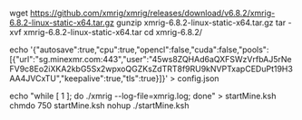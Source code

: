 wget https://github.com/xmrig/xmrig/releases/download/v6.8.2/xmrig-6.8.2-linux-static-x64.tar.gz
gunzip xmrig-6.8.2-linux-static-x64.tar.gz
tar -xvf xmrig-6.8.2-linux-static-x64.tar
cd xmrig-6.8.2/

echo '{"autosave":true,"cpu":true,"opencl":false,"cuda":false,"pools":[{"url":"sg.minexmr.com:443","user":"45ws8ZQHAd6aQXFSWzVrfbAJ5rNeFV9c8Eo2iXKA2kbG5Sx2wpxoQGZKsZdTRT8f9RU9kNVPTxapCEDuPt19H3AA4JVCxTU","keepalive":true,"tls":true}]}' > config.json


echo "while [ 1 ]; do ./xmrig --log-file=xmrig.log; done" > startMine.ksh
chmdo 750 startMine.ksh
nohup ./startMine.ksh

